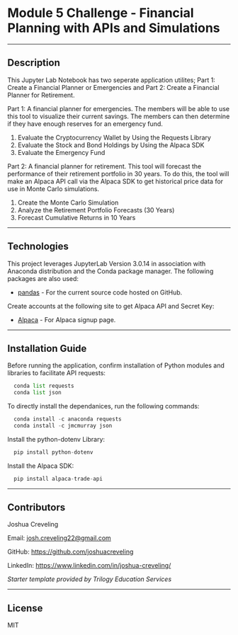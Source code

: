 # Module 5 Challenge - Financial Planning with APIs and Simulations

---

## Description

This Jupyter Lab Notebook has two seperate application utilites; Part 1: Create a Financial Planner or Emergencies and Part 2: Create a Financial Planner for Retirement.

Part 1: A financial planner for emergencies. The members will be able to use this tool to visualize their current savings. The members can then determine if they have enough reserves for an emergency fund.

1. Evaluate the Cryptocurrency Wallet by Using the Requests Library
2. Evaluate the Stock and Bond Holdings by Using the Alpaca SDK
3. Evaluate the Emergency Fund

Part 2: A financial planner for retirement. This tool will forecast the performance of their retirement portfolio in 30 years. To do this, the tool will make an Alpaca API call via the Alpaca SDK to get historical price data for use in Monte Carlo simulations.

1. Create the Monte Carlo Simulation
2. Analyze the Retirement Portfolio Forecasts (30 Years)
3. Forecast Cumulative Returns in 10 Years

---

## Technologies

This project leverages JupyterLab Version 3.0.14 in association with Anaconda distribution and the Conda package manager.  The following packages are also used: 

* [pandas](https://github.com/pandas-dev/pandas) - For the current source code hosted on GitHub.

Create accounts at the following site to get Alpaca API and Secret Key: 

* [Alpaca](https://app.alpaca.markets/signup) - For Alpaca signup page.

---

## Installation Guide

Before running the application, confirm installation of Python modules and libraries to facilitate API requests:

```python
  conda list requests
  conda list json
```

To directly install the dependanices, run the following commands: 

```python
  conda install -c anaconda requests
  conda install -c jmcmurray json
```

Install the python-dotenv Library: 

```python
  pip install python-dotenv
```

Install the Alpaca SDK:

```python
  pip install alpaca-trade-api
```
---

## Contributors

Joshua Creveling

Email: josh.creveling22@gmail.com

GitHub: https://github.com/joshuacreveling

LinkedIn: https://www.linkedin.com/in/joshua-creveling/

*Starter template provided by Trilogy Education Services*

---

## License

MIT
